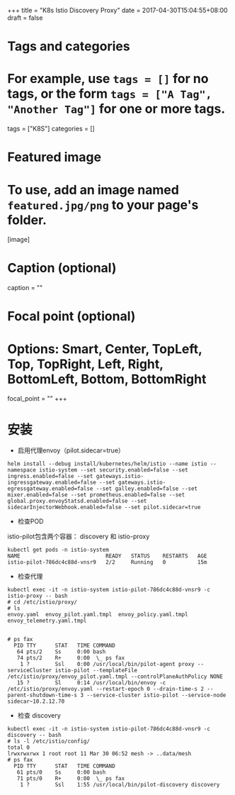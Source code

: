 +++
title = "K8s Istio Discovery Proxy"
date = 2017-04-30T15:04:55+08:00
draft = false

# Tags and categories
# For example, use `tags = []` for no tags, or the form `tags = ["A Tag", "Another Tag"]` for one or more tags.
tags = ["K8S"]
categories = []

# Featured image
# To use, add an image named `featured.jpg/png` to your page's folder. 
[image]
  # Caption (optional)
  caption = ""

  # Focal point (optional)
  # Options: Smart, Center, TopLeft, Top, TopRight, Left, Right, BottomLeft, Bottom, BottomRight
  focal_point = ""
+++


# 安装

- 启用代理envoy（pilot.sidecar=true）

```
helm install --debug install/kubernetes/helm/istio --name istio --namespace istio-system --set security.enabled=false --set ingress.enabled=false --set gateways.istio-ingressgateway.enabled=false --set gateways.istio-egressgateway.enabled=false --set galley.enabled=false --set mixer.enabled=false --set prometheus.enabled=false --set global.proxy.envoyStatsd.enabled=false --set sidecarInjectorWebhook.enabled=false --set pilot.sidecar=true
```

- 检查POD

istio-pilot包含两个容器： discovery 和 istio-proxy

```
kubectl get pods -n istio-system 
NAME                           READY   STATUS    RESTARTS   AGE
istio-pilot-786dc4c88d-vnsr9   2/2     Running   0          15m
```

- 检查代理

```
kubectl exec -it -n istio-system istio-pilot-786dc4c88d-vnsr9 -c istio-proxy -- bash
# cd /etc/istio/proxy/
# ls
envoy.yaml  envoy_pilot.yaml.tmpl  envoy_policy.yaml.tmpl  envoy_telemetry.yaml.tmpl


# ps fax
  PID TTY      STAT   TIME COMMAND
   64 pts/2    Ss     0:00 bash
   74 pts/2    R+     0:00  \_ ps fax
    1 ?        Ssl    0:00 /usr/local/bin/pilot-agent proxy --serviceCluster istio-pilot --templateFile /etc/istio/proxy/envoy_pilot.yaml.tmpl --controlPlaneAuthPolicy NONE
   15 ?        Sl     0:14 /usr/local/bin/envoy -c /etc/istio/proxy/envoy.yaml --restart-epoch 0 --drain-time-s 2 --parent-shutdown-time-s 3 --service-cluster istio-pilot --service-node sidecar~10.2.12.70
```

- 检查 discovery

```
kubectl exec -it -n istio-system istio-pilot-786dc4c88d-vnsr9 -c discovery -- bash
# ls -l /etc/istio/config/
total 0
lrwxrwxrwx 1 root root 11 Mar 30 06:52 mesh -> ..data/mesh
# ps fax
  PID TTY      STAT   TIME COMMAND
   61 pts/0    Ss     0:00 bash
   71 pts/0    R+     0:00  \_ ps fax
    1 ?        Ssl    1:55 /usr/local/bin/pilot-discovery discovery
```





